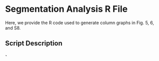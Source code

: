 # Segmentation Analysis R File

Here, we provide the R code used to generate column graphs in Fig. 5, 6, and S8.

## Script Description

### `
